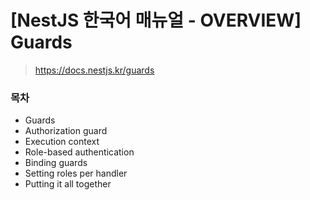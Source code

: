 # [NestJS 한국어 매뉴얼 - OVERVIEW] Guards

> https://docs.nestjs.kr/guards



### 목차

- Guards
- Authorization guard
- Execution context
- Role-based authentication
- Binding guards
- Setting roles per handler
- Putting it all together

